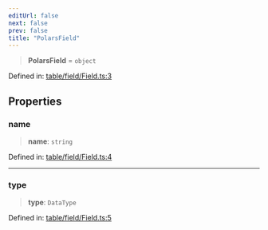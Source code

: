```yaml
---
editUrl: false
next: false
prev: false
title: "PolarsField"
---
```


> **PolarsField** = `object`

Defined in: [table/field/Field.ts:3](https://github.com/datisthq/dpkit/blob/7a3ebb9422265a09d2e84e0952d10e0101139f80/table/field/Field.ts#L3)

## Properties

### name

> **name**: `string`

Defined in: [table/field/Field.ts:4](https://github.com/datisthq/dpkit/blob/7a3ebb9422265a09d2e84e0952d10e0101139f80/table/field/Field.ts#L4)

***

### type

> **type**: `DataType`

Defined in: [table/field/Field.ts:5](https://github.com/datisthq/dpkit/blob/7a3ebb9422265a09d2e84e0952d10e0101139f80/table/field/Field.ts#L5)
